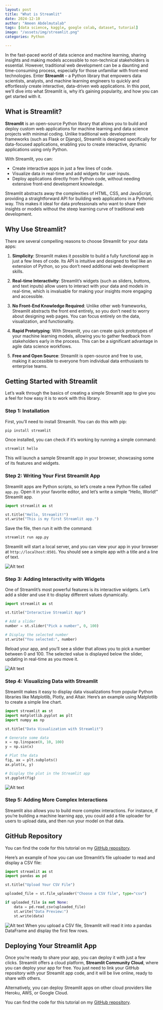 ```yaml
---
layout: post
title: "What is Streamlit"
date: 2024-12-10
author: "Ameen Abdelmutalab"
tags: [data science, kaggle, google colab, dataset, tutorial]
image: "/assets/img/streamlit.png"
categories: Python

---
```




In the fast-paced world of data science and machine learning, sharing insights and making models accessible to non-technical stakeholders is essential. However, traditional web development can be a daunting and time-consuming process, especially for those unfamiliar with front-end technologies. Enter **Streamlit** – a Python library that empowers data scientists, analysts, and machine learning engineers to quickly and effortlessly create interactive, data-driven web applications. In this post, we’ll dive into what Streamlit is, why it’s gaining popularity, and how you can get started with it.

## What is Streamlit?

**Streamlit** is an open-source Python library that allows you to build and deploy custom web applications for machine learning and data science projects with minimal coding. Unlike traditional web development frameworks (such as Flask or Django), Streamlit is designed specifically for data-focused applications, enabling you to create interactive, dynamic applications using only Python.

With Streamlit, you can:
- Create interactive apps in just a few lines of code.
- Visualize data in real-time and add widgets for user inputs.
- Deploy applications directly from Python code, without needing extensive front-end development knowledge.

Streamlit abstracts away the complexities of HTML, CSS, and JavaScript, providing a straightforward API for building web applications in a Pythonic way. This makes it ideal for data professionals who want to share their insights or models without the steep learning curve of traditional web development.

## Why Use Streamlit?

There are several compelling reasons to choose Streamlit for your data apps:

1. **Simplicity**: Streamlit makes it possible to build a fully functional app in just a few lines of code. Its API is intuitive and designed to feel like an extension of Python, so you don’t need additional web development skills.

2. **Real-time Interactivity**: Streamlit’s widgets (such as sliders, buttons, and text inputs) allow users to interact with your data and models in real-time, which is invaluable for making your insights more engaging and accessible.

3. **No Front-End Knowledge Required**: Unlike other web frameworks, Streamlit abstracts the front end entirely, so you don’t need to worry about designing web pages. You can focus entirely on the data, visualization, and functionality.

4. **Rapid Prototyping**: With Streamlit, you can create quick prototypes of your machine learning models, allowing you to gather feedback from stakeholders early in the process. This can be a significant advantage in agile data science workflows.

5. **Free and Open Source**: Streamlit is open-source and free to use, making it accessible to everyone from individual data enthusiasts to enterprise teams.

## Getting Started with Streamlit

Let’s walk through the basics of creating a simple Streamlit app to give you a feel for how easy it is to work with this library.

### Step 1: Installation

First, you’ll need to install Streamlit. You can do this with pip:

```bash
pip install streamlit
```

Once installed, you can check if it’s working by running a simple command:

```bash
streamlit hello
```

This will launch a sample Streamlit app in your browser, showcasing some of its features and widgets.

### Step 2: Writing Your First Streamlit App

Streamlit apps are Python scripts, so let’s create a new Python file called `app.py`. Open it in your favorite editor, and let’s write a simple “Hello, World!” Streamlit app.

```python
import streamlit as st

st.title("Hello, Streamlit!")
st.write("This is my first Streamlit app.")
```

Save the file, then run it with the command:

```bash
streamlit run app.py
```

Streamlit will start a local server, and you can view your app in your browser at `http://localhost:8501`. You should see a simple app with a title and a line of text.

![Alt text](/assets/img/streamlit1.png)

### Step 3: Adding Interactivity with Widgets

One of Streamlit’s most powerful features is its interactive widgets. Let’s add a slider and use it to display different values dynamically.

```python
import streamlit as st

st.title("Interactive Streamlit App")

# Add a slider
number = st.slider("Pick a number", 0, 100)

# Display the selected number
st.write("You selected:", number)
```

Reload your app, and you’ll see a slider that allows you to pick a number between 0 and 100. The selected value is displayed below the slider, updating in real-time as you move it.

![Alt text](/assets/img/streamlit2.png)
### Step 4: Visualizing Data with Streamlit

Streamlit makes it easy to display data visualizations from popular Python libraries like Matplotlib, Plotly, and Altair. Here’s an example using Matplotlib to create a simple line chart.

```python
import streamlit as st
import matplotlib.pyplot as plt
import numpy as np

st.title("Data Visualization with Streamlit")

# Generate some data
x = np.linspace(0, 10, 100)
y = np.sin(x)

# Plot the data
fig, ax = plt.subplots()
ax.plot(x, y)

# Display the plot in the Streamlit app
st.pyplot(fig)
```
![Alt text](/assets/img/streamlit3.png)
### Step 5: Adding More Complex Interactions

Streamlit also allows you to build more complex interactions. For instance, if you’re building a machine learning app, you could add a file uploader for users to upload data, and then run your model on that data.

## GitHub Repository

You can find the code for this tutorial on my [GitHub repository](https://github.com/AminAbd/Blogs_Codes/tree/master/streamlit_Basics).


Here’s an example of how you can use Streamlit’s file uploader to read and display a CSV file:

```python
import streamlit as st
import pandas as pd

st.title("Upload Your CSV File")

uploaded_file = st.file_uploader("Choose a CSV file", type="csv")

if uploaded_file is not None:
    data = pd.read_csv(uploaded_file)
    st.write("Data Preview:")
    st.write(data)
```
![Alt text](/assets/img/streamlit4.png)
When you upload a CSV file, Streamlit will read it into a pandas DataFrame and display the first few rows.

## Deploying Your Streamlit App

Once you’re ready to share your app, you can deploy it with just a few clicks. Streamlit offers a cloud platform, **Streamlit Community Cloud**, where you can deploy your app for free. You just need to link your GitHub repository with your Streamlit app code, and it will be live online, ready to share with others.

Alternatively, you can deploy Streamlit apps on other cloud providers like Heroku, AWS, or Google Cloud.

You can find the code for this tutorial on my [GitHub repository](https://github.com/AminAbd/Blogs_Codes/tree/master/streamlit_Basics).
